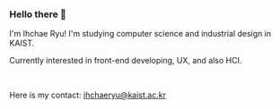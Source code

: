 ### Hello there 👋 

<!--
**ihchaeryu/ihchaeryu** is a ✨ _special_ ✨ repository because its `README.md` (this file) appears on your GitHub profile.

Here are some ideas to get you started:

- 🔭 I’m currently working on ...
- 🌱 I’m currently learning ...
- 👯 I’m looking to collaborate on ...
- 🤔 I’m looking for help with ...
- 💬 Ask me about ...
- 📫 How to reach me: ...
- 😄 Pronouns: ...
- ⚡ Fun fact: ...
-->

I'm Ihchae Ryu! I'm studying computer science and industrial design in KAIST. 

Currently interested in front-end developing, UX, and also HCI.

<br>

Here is my contact: ihchaeryu@kaist.ac.kr
